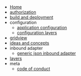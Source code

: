   * [Home](./Home)
  * [authorization](./authorization)
  * [build and deployment](./build-and-deployment)
  * configuration
    * [application configuration](./configuration_application-configuration)
    * [configuration layers](./configuration_configuration-layers)
  * [gridview](./gridview)
  * [ideas and concepts](./ideas-and-concepts)
  * inbound adapter
    * [generic json inbound adapter](./inbound-adapter_generic-json-inbound-adapter)
  * [layers](./layers)
  * meta
    * [code of conduct](./meta_code-of-conduct)


[//]: # (generated by https://www.npmjs.com/package/github-wiki-sidebar)

